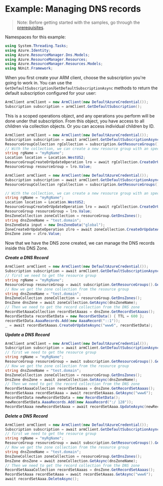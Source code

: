 # Example: Managing DNS records

>Note: Before getting started with the samples, go through the [prerequisites](https://github.com/Azure/azure-sdk-for-net/tree/main/sdk/resourcemanager/Azure.ResourceManager#prerequisites).

Namespaces for this example:

```C# Snippet:Managing_DNSZones_Namespaces
using System.Threading.Tasks;
using Azure.Identity;
using Azure.ResourceManager.Dns.Models;
using Azure.ResourceManager.Resources;
using Azure.ResourceManager.Resources.Models;
using NUnit.Framework;
```

When you first create your ARM client, choose the subscription you're going to work in. You can use the `GetDefaultSubscription`/`GetDefaultSubscriptionAsync` methods to return the default subscription configured for your user:

```C# Snippet:Readme_DefaultSubscription
ArmClient armClient = new ArmClient(new DefaultAzureCredential());
Subscription subscription = armClient.GetDefaultSubscription();
```

This is a scoped operations object, and any operations you perform will be done under that subscription. From this object, you have access to all children via collection objects. Or you can access individual children by ID.

```C# Snippet:Readme_CreateResourceGroupCollection
ArmClient armClient = new ArmClient(new DefaultAzureCredential());
Subscription subscription = await armClient.GetDefaultSubscriptionAsync();
ResourceGroupCollection rgCollection = subscription.GetResourceGroups();
// With the collection, we can create a new resource group with an specific name
string rgName = "myRgName";
Location location = Location.WestUS2;
ResourceGroupCreateOrUpdateOperation lro = await rgCollection.CreateOrUpdateAsync(rgName, new ResourceGroupData(location));
ResourceGroup resourceGroup = lro.Value;
```

```C# Snippet:Managing_DNSZones_CreateADNSZone
ArmClient armClient = new ArmClient(new DefaultAzureCredential());
Subscription subscription = await armClient.GetDefaultSubscriptionAsync();
ResourceGroupCollection rgCollection = subscription.GetResourceGroups();

// With the collection, we can create a new resource group with an specific name
string rgName = "myRgName";
Location location = Location.WestUS2;
ResourceGroupCreateOrUpdateOperation lro = await rgCollection.CreateOrUpdateAsync(rgName, new ResourceGroupData(location));
ResourceGroup resourceGroup = lro.Value;
DnsZoneCollection zoneCollection = resourceGroup.GetDnsZones();
string dnsZoneName = "test.domain";
DnsZoneData input = new DnsZoneData("global");
ZoneCreateOrUpdateOperation zlro = await zoneCollection.CreateOrUpdateAsync(dnsZoneName, input);
DnsZone zone = zlro.Value;
```

Now that we have the DNS zone created, we can manage the DNS records inside this DNS Zone.

***Create a DNS Record***

```C# Snippet:Managing_DNSRecords_CreateADNSRecord
ArmClient armClient = new ArmClient(new DefaultAzureCredential());
Subscription subscription = await armClient.GetDefaultSubscriptionAsync();
// first we need to get the resource group
string rgName = "myRgName";
ResourceGroup resourceGroup = await subscription.GetResourceGroups().GetAsync(rgName);
// Now we get the zone collection from the resource group
string dnsZoneName = "test.domain";
DnsZoneCollection zoneCollection = resourceGroup.GetDnsZones();
DnsZone dnsZone = await zoneCollection.GetAsync(dnsZoneName);
// Then we need to get the record collection from the DNS zone
RecordSetAaaaCollection recordSetAaaas = dnsZone.GetRecordSetAaaas();
RecordSetData recordSetData = new RecordSetData() { TTL = 600 };
recordSetData.AaaaRecords.Add(new AaaaRecord("::1"));
_ = await recordSetAaaas.CreateOrUpdateAsync("www6", recordSetData);
```

***Update a DNS Record***

```C# Snippet:Managing_DNSRecords_UpdateADNSRecord
ArmClient armClient = new ArmClient(new DefaultAzureCredential());
Subscription subscription = await armClient.GetDefaultSubscriptionAsync();
// first we need to get the resource group
string rgName = "myRgName";
ResourceGroup resourceGroup = await subscription.GetResourceGroups().GetAsync(rgName);
// Now we get the zone collection from the resource group
string dnsZoneName = "test.domain";
DnsZoneCollection zoneCollection = resourceGroup.GetDnsZones();
DnsZone dnsZone = await zoneCollection.GetAsync(dnsZoneName);
// Then we need to get the record collection from the DNS zone
RecordSetAaaaCollection recordSetAaaas = dnsZone.GetRecordSetAaaas();
RecordSetAaaa recordSetAaaa = await recordSetAaaas.GetAsync("www6");
RecordSetData newRecordSetData = new RecordSetData();
newRecordSetData.AaaaRecords.Add(new AaaaRecord(":/ 128"));
RecordSetAaaa newRecordSetAaaa = await recordSetAaaa.UpdateAsync(newRecordSetData);
```

***Delete a DNS Record***

```C# Snippet:Managing_DNSRecords_DeleteADNSRecord
ArmClient armClient = new ArmClient(new DefaultAzureCredential());
Subscription subscription = await armClient.GetDefaultSubscriptionAsync();
// first we need to get the resource group
string rgName = "myRgName";
ResourceGroup resourceGroup = await subscription.GetResourceGroups().GetAsync(rgName);
// Now we get the zone collection from the resource group
string dnsZoneName = "test.domain";
DnsZoneCollection zoneCollection = resourceGroup.GetDnsZones();
DnsZone dnsZone = await zoneCollection.GetAsync(dnsZoneName);
// Then we need to get the record collection from the DNS zone
RecordSetAaaaCollection recordSetAaaas = dnsZone.GetRecordSetAaaas();
RecordSetAaaa recordSetAaaa = await recordSetAaaas.GetAsync("www6");
await recordSetAaaa.DeleteAsync();
```
